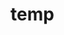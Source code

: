 # temp

































































































































































































































































































































































































































































































































